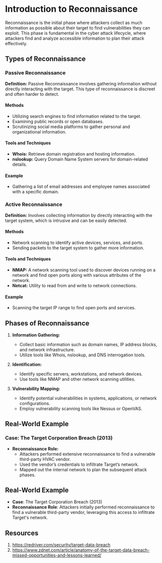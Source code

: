 # Introduction to Reconnaissance

Reconnaissance is the initial phase where attackers collect as much information as possible about their target to find vulnerabilities they can exploit. This phase is fundamental in the cyber attack lifecycle, where attackers find and analyze accessible information to plan their attack effectively.

## Types of Reconnaissance

### Passive Reconnaissance

**Definition:** Passive Reconnaissance involves gathering information without directly interacting with the target. This type of reconnaissance is discreet and often harder to detect.

#### Methods

- Utilizing search engines to find information related to the target.
- Examining public records or open databases.
- Scrutinizing social media platforms to gather personal and organizational information.

#### Tools and Techniques

- **Whois:** Retrieve domain registration and hosting information.
- **nslookup:** Query Domain Name System servers for domain-related details.

#### Example

- Gathering a list of email addresses and employee names associated with a specific domain.

### Active Reconnaissance

**Definition:** Involves collecting information by directly interacting with the target system, which is intrusive and can be easily detected.

#### Methods

- Network scanning to identify active devices, services, and ports.
- Sending packets to the target system to gather more information.

#### Tools and Techniques

- **NMAP:** A network scanning tool used to discover devices running on a network and find open ports along with various attributes of the network.
- **Netcat:** Utility to read from and write to network connections.

#### Example

- Scanning the target IP range to find open ports and services.

## Phases of Reconnaissance

1. **Information Gathering:**

   - Collect basic information such as domain names, IP address blocks, and network infrastructure.
   - Utilize tools like Whois, nslookup, and DNS interrogation tools.

1. **Identification:**

   - Identify specific servers, workstations, and network devices.
   - Use tools like NMAP and other network scanning utilities.

1. **Vulnerability Mapping:**

   - Identify potential vulnerabilities in systems, applications, or network configurations.
   - Employ vulnerability scanning tools like Nessus or OpenVAS.

## Real-World Example

### Case: The Target Corporation Breach (2013)

- **Reconnaissance Role:**
  - Attackers performed extensive reconnaissance to find a vulnerable third-party HVAC vendor.
  - Used the vendor’s credentials to infiltrate Target’s network.
  - Mapped out the internal network to plan the subsequent attack phases.

## Real-World Example

- **Case**: The Target Corporation Breach (2013)
- **Reconnaissance Role**: Attackers initially performed reconnaissance to find a vulnerable third-party vendor, leveraging this access to infiltrate Target's network.

## Resources

1. https://redriver.com/security/target-data-breach
1. https://www.zdnet.com/article/anatomy-of-the-target-data-breach-missed-opportunities-and-lessons-learned/
